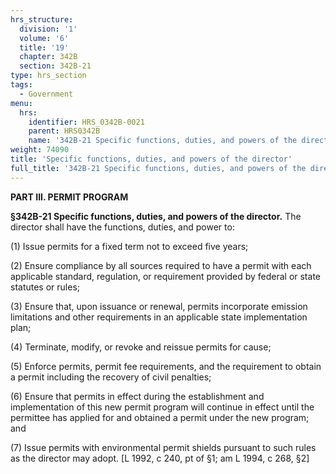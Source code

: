 ```yaml
---
hrs_structure:
  division: '1'
  volume: '6'
  title: '19'
  chapter: 342B
  section: 342B-21
type: hrs_section
tags:
  - Government
menu:
  hrs:
    identifier: HRS_0342B-0021
    parent: HRS0342B
    name: '342B-21 Specific functions, duties, and powers of the director'
weight: 74090
title: 'Specific functions, duties, and powers of the director'
full_title: '342B-21 Specific functions, duties, and powers of the director'
---
```

**PART III. PERMIT PROGRAM**

**§342B-21 Specific functions, duties, and powers of the director.** The director shall have the functions, duties, and power to:

(1) Issue permits for a fixed term not to exceed five years;

(2) Ensure compliance by all sources required to have a permit with each applicable standard, regulation, or requirement provided by federal or state statutes or rules;

(3) Ensure that, upon issuance or renewal, permits incorporate emission limitations and other requirements in an applicable state implementation plan;

(4) Terminate, modify, or revoke and reissue permits for cause;

(5) Enforce permits, permit fee requirements, and the requirement to obtain a permit including the recovery of civil penalties;

(6) Ensure that permits in effect during the establishment and implementation of this new permit program will continue in effect until the permittee has applied for and obtained a permit under the new program; and

(7) Issue permits with environmental permit shields pursuant to such rules as the director may adopt. [L 1992, c 240, pt of §1; am L 1994, c 268, §2]
